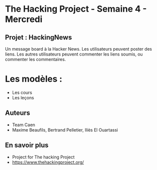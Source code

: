 # The Hacking Project - Semaine 4 - Mercredi

## Projet : HackingNews

Un message board à la Hacker News. Les utilisateurs peuvent poster des liens. Les autres utilisateurs peuvent commenter les liens soumis, ou commenter les commentaires.

# Les modèles :
* Les cours
* Les leçons

## Auteurs

*   Team Caen
*   Maxime Beaufils, Bertrand Pelletier, Iliès El Ouartassi

## En savoir plus

* Project for The hacking Project
* https://www.thehackingproject.org/
